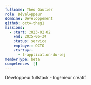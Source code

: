 ```yaml
---
fullname: Théo Gautier
role: Développeur
domaine: Développement
github: octo-theg1
missions:
  - start: 2023-02-02
    end: 2025-06-30
    status: service
    employer: OCTO
    startups:
      - l-application-du-cej
memberType: beta
competences: []
---
```

Développeur fullstack - Ingénieur créatif